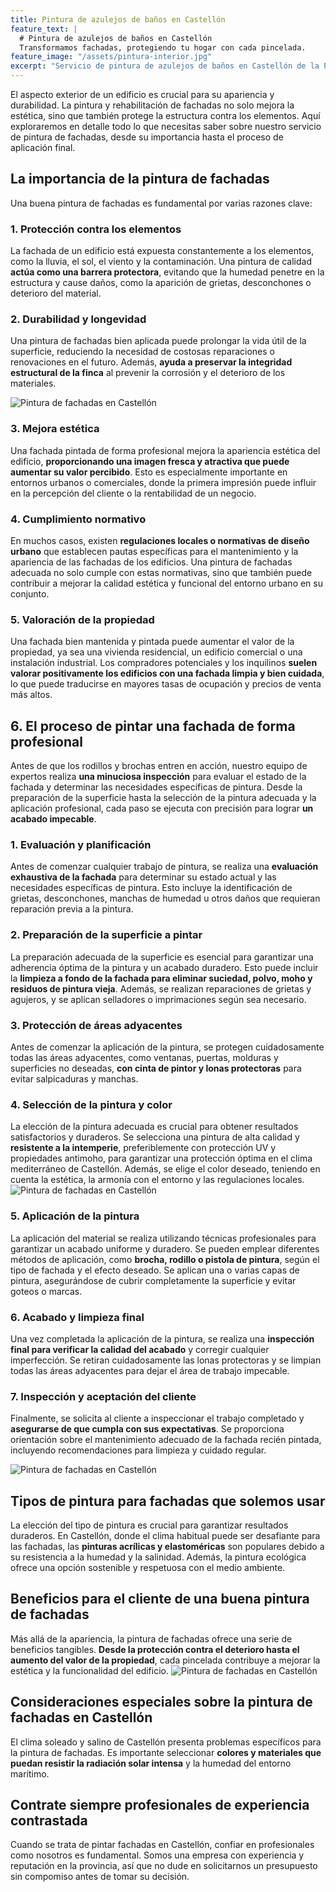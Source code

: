 ```yaml
---
title: Pintura de azulejos de baños en Castellón
feature_text: |
  # Pintura de azulejos de baños en Castellón
  Transformamos fachadas, protegiendo tu hogar con cada pincelada.
feature_image: "/assets/pintura-interior.jpg"
excerpt: "Servicio de pintura de azulejos de baños en Castellón de la Plana."
---
```


El aspecto exterior de un edificio es crucial para su apariencia y durabilidad. La pintura y rehabilitación de fachadas no solo mejora la estética, sino que también protege la estructura contra los elementos. Aquí exploraremos en detalle todo lo que necesitas saber sobre nuestro servicio de pintura de fachadas, desde su importancia hasta el proceso de aplicación final.

## La importancia de la pintura de fachadas
Una buena pintura de fachadas es fundamental por varias razones clave:

### 1. Protección contra los elementos 
La fachada de un edificio está expuesta constantemente a los elementos, como la lluvia, el sol, el viento y la contaminación. Una pintura de calidad **actúa como una barrera protectora**, evitando que la humedad penetre en la estructura y cause daños, como la aparición de grietas, desconchones o deterioro del material.

### 2. Durabilidad y longevidad
Una pintura de fachadas bien aplicada puede prolongar la vida útil de la superficie, reduciendo la necesidad de costosas reparaciones o renovaciones en el futuro. Además, **ayuda a preservar la integridad estructural de la finca** al prevenir la corrosión y el deterioro de los materiales.

<img src="/assets/pintura de fachadas en castellon 1.jpeg" alt="Pintura de fachadas en Castellón" class="center">

### 3. Mejora estética
Una fachada pintada de forma profesional mejora la apariencia estética del edificio, **proporcionando una imagen fresca y atractiva que puede aumentar su valor percibido**. Esto es especialmente importante en entornos urbanos o comerciales, donde la primera impresión puede influir en la percepción del cliente o la rentabilidad de un negocio.

### 4. Cumplimiento normativo 
En muchos casos, existen **regulaciones locales o normativas de diseño urbano** que establecen pautas específicas para el mantenimiento y la apariencia de las fachadas de los edificios. Una pintura de fachadas adecuada no solo cumple con estas normativas, sino que también puede contribuir a mejorar la calidad estética y funcional del entorno urbano en su conjunto.
### 5. Valoración de la propiedad 
Una fachada bien mantenida y pintada puede aumentar el valor de la propiedad, ya sea una vivienda residencial, un edificio comercial o una instalación industrial. Los compradores potenciales y los inquilinos **suelen valorar positivamente los edificios con una fachada limpia y bien cuidada**, lo que puede traducirse en mayores tasas de ocupación y precios de venta más altos.

## 6. El proceso de pintar una fachada de forma profesional
Antes de que los rodillos y brochas entren en acción, nuestro equipo de expertos realiza **una minuciosa inspección** para evaluar el estado de la fachada y determinar las necesidades específicas de pintura. Desde la preparación de la superficie hasta la selección de la pintura adecuada y la aplicación profesional, cada paso se ejecuta con precisión para lograr **un acabado impecable**. 

### 1. Evaluación y planificación
Antes de comenzar cualquier trabajo de pintura, se realiza una **evaluación exhaustiva de la fachada** para determinar su estado actual y las necesidades específicas de pintura. Esto incluye la identificación de grietas, desconchones, manchas de humedad u otros daños que requieran reparación previa a la pintura.

### 2. Preparación de la superficie a pintar
La preparación adecuada de la superficie es esencial para garantizar una adherencia óptima de la pintura y un acabado duradero. Esto puede incluir la **limpieza a fondo de la fachada para eliminar suciedad, polvo, moho y residuos de pintura vieja**. Además, se realizan reparaciones de grietas y agujeros, y se aplican selladores o imprimaciones según sea necesario.

### 3. Protección de áreas adyacentes
Antes de comenzar la aplicación de la pintura, se protegen cuidadosamente todas las áreas adyacentes, como ventanas, puertas, molduras y superficies no deseadas, **con cinta de pintor y lonas protectoras** para evitar salpicaduras y manchas.

### 4. Selección de la pintura y color
La elección de la pintura adecuada es crucial para obtener resultados satisfactorios y duraderos. Se selecciona una pintura de alta calidad y **resistente a la intemperie**, preferiblemente con protección UV y propiedades antimoho, para garantizar una protección óptima en el clima mediterráneo de Castellón. Además, se elige el color deseado, teniendo en cuenta la estética, la armonía con el entorno y las regulaciones locales.
<img src="/assets/pintura de fachadas en castellon 4.jpeg" alt="Pintura de fachadas en Castellón" class="center">

### 5. Aplicación de la pintura
La aplicación del material se realiza utilizando técnicas profesionales para garantizar un acabado uniforme y duradero. Se pueden emplear diferentes métodos de aplicación, como **brocha, rodillo o pistola de pintura**, según el tipo de fachada y el efecto deseado. Se aplican una o varias capas de pintura, asegurándose de cubrir completamente la superficie y evitar goteos o marcas.

### 6. Acabado y limpieza final 
Una vez completada la aplicación de la pintura, se realiza una **inspección final para verificar la calidad del acabado** y corregir cualquier imperfección. Se retiran cuidadosamente las lonas protectoras y se limpian todas las áreas adyacentes para dejar el área de trabajo impecable.

### 7. Inspección y aceptación del cliente
Finalmente, se solicita al cliente a inspeccionar el trabajo completado y **asegurarse de que cumpla con sus expectativas**. Se proporciona orientación sobre el mantenimiento adecuado de la fachada recién pintada, incluyendo recomendaciones para limpieza y cuidado regular.

<img src="/assets/pintura de fachadas en castellon 2.jpeg" alt="Pintura de fachadas en Castellón" class="center">


## Tipos de pintura para fachadas que solemos usar
La elección del tipo de pintura es crucial para garantizar resultados duraderos. En Castellón, donde el clima habitual puede ser desafiante para las fachadas, las **pinturas acrílicas y elastoméricas** son populares debido a su resistencia a la humedad y la salinidad. Además, la pintura ecológica ofrece una opción sostenible y respetuosa con el medio ambiente.

## Beneficios para el cliente de una buena pintura de fachadas
Más allá de la apariencia, la pintura de fachadas ofrece una serie de beneficios tangibles. **Desde la protección contra el deterioro hasta el aumento del valor de la propiedad**, cada pincelada contribuye a mejorar la estética y la funcionalidad del edificio.
<img src="/assets/pintura de fachadas en castellon 3.jpeg" alt="Pintura de fachadas en Castellón" class="center">

## Consideraciones especiales sobre la pintura de fachadas en Castellón
El clima soleado y salino de Castellón presenta problemas específicos para la pintura de fachadas. Es importante seleccionar **colores y materiales que puedan resistir la radiación solar intensa** y la humedad del entorno marítimo.

## Contrate siempre profesionales de experiencia contrastada
Cuando se trata de pintar fachadas en Castellón, confiar en profesionales como nosotros es fundamental. Somos una empresa con experiencia y reputación en la provincia, así que no dude en solicitarnos un presupuesto sin compomiso antes de tomar su decisión.

